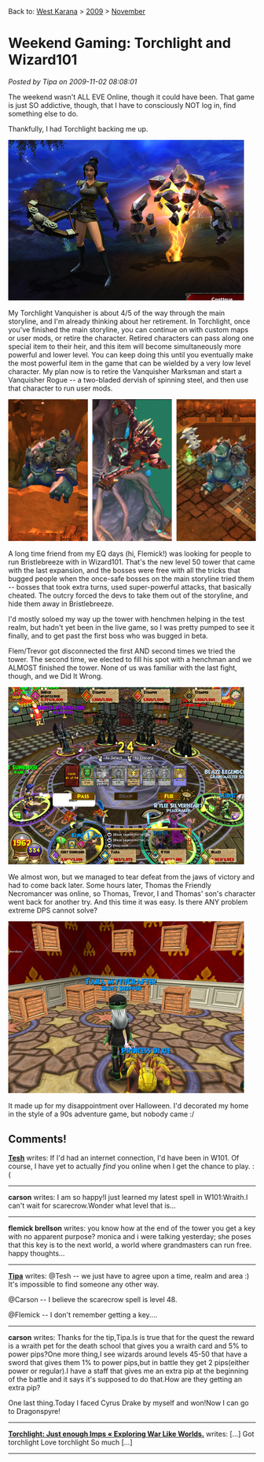 Back to: [West Karana](/posts/westkarana.md) > [2009](/posts/2009/westkarana.md) > [November](./westkarana.md)
# Weekend Gaming: Torchlight and Wizard101

*Posted by Tipa on 2009-11-02 08:08:01*

The weekend wasn't ALL EVE Online, though it could have been. That game is just SO addictive, though, that I have to consciously NOT log in, find something else to do.

Thankfully, I had Torchlight backing me up.

![Level 21 Vanquisher](../../../uploads/2009/11/Torchlight-2009-11-01-10-48-21-22.jpg "Level 21 Vanquisher")

My Torchlight Vanquisher is about 4/5 of the way through the main storyline, and I'm already thinking about her retirement. In Torchlight, once you've finished the main storyline, you can continue on with custom maps or user mods, or retire the character. Retired characters can pass along one special item to their heir, and this item will become simultaneously more powerful and lower level. You can keep doing this until you eventually make the most powerful item in the game that can be wielded by a very low level character. My plan now is to retire the Vanquisher Marksman and start a Vanquisher Rogue -- a two-bladed dervish of spinning steel, and then use that character to run user mods.

![These guys are not your friends.](../../../uploads/2009/11/torchlight.png "These guys are not your friends.")

A long time friend from my EQ days (hi, Flemick!) was looking for people to run Bristlebreeze with in Wizard101. That's the new level 50 tower that came with the last expansion, and the bosses were free with all the tricks that bugged people when the once-safe bosses on the main storyline tried them -- bosses that took extra turns, used super-powerful attacks, that basically cheated. The outcry forced the devs to take them out of the storyline, and hide them away in Bristlebreeze.

I'd mostly soloed my way up the tower with henchmen helping in the test realm, but hadn't yet been in the live game, so I was pretty pumped to see it finally, and to get past the first boss who was bugged in beta.

Flem/Trevor got disconnected the first AND second times we tried the tower. The second time, we elected to fill his spot with a henchman and we ALMOST finished the tower. None of us was familiar with the last fight, though, and we Did It Wrong.

![Seconds before defeat](../../../uploads/2009/11/WizardGraphicalClient-2009-11-01-16-15-37-45.jpg "Seconds before defeat")

We almost won, but we managed to tear defeat from the jaws of victory and had to come back later. Some hours later, Thomas the Friendly Necromancer was online, so Thomas, Trevor, I and Thomas' son's character went back for another try. And this time it was easy. Is there ANY problem extreme DPS cannot solve?

![Time to Crate](../../../uploads/2009/11/WizardGraphicalClient-2009-10-23-20-45-37-80.jpg "Time to Crate")

It made up for my disappointment over Halloween. I'd decorated my home in the style of a 90s adventure game, but nobody came :/

## Comments!

**[Tesh](http://tishtoshtesh.wordpress.com/)** writes: If I'd had an internet connection, I'd have been in W101. Of course, I have yet to actually *find* you online when I get the chance to play. :(

---

**carson** writes: I am so happy!I just learned my latest spell in W101:Wraith.I can't wait for scarecrow.Wonder what level that is...

---

**flemick brellson** writes: you know how at the end of the tower you get a key with no apparent purpose? monica and i were talking yesterday; she poses that this key is to the next world, a world where grandmasters can run free. happy thoughts...

---

**[Tipa](https://chasingdings.com)** writes: @Tesh -- we just have to agree upon a time, realm and area :) It's impossible to find someone any other way.

@Carson -- I believe the scarecrow spell is level 48.

@Flemick -- I don't remember getting a key....

---

**carson** writes: Thanks for the tip,Tipa.Is is true that for the quest the reward is a wraith pet for the death school that gives you a wraith card and 5% to power pips?One more thing,I see wizards around levels 45-50 that have a sword that gives them 1% to power pips,but in battle they get 2 pips(either power or regular).I have a staff that gives me an extra pip at the beginning of the battle and it says it's supposed to do that.How are they getting an extra pip?

One last thing.Today I faced Cyrus Drake by myself and won!Now I can go to Dragonspyre!

---

**[Torchlight: Just enough Imps &laquo; Exploring War Like Worlds.](http://exploringwar.wordpress.com/2009/11/16/torchlight-just-enough-imps/)** writes: [...] Got torchlight Love torchlight So much [...]

---

